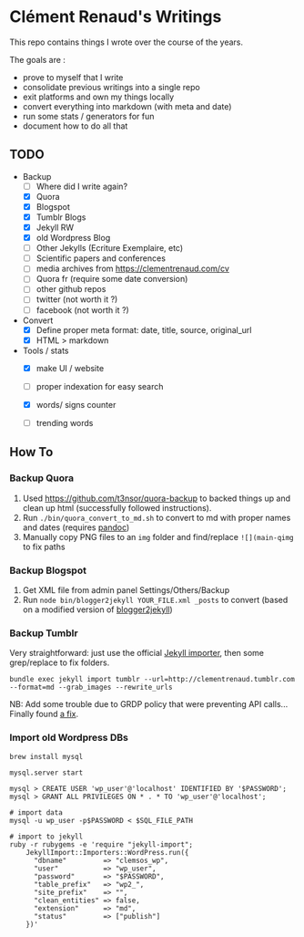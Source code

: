 # Clément Renaud's Writings

This repo contains things I wrote over the course of the years.

The goals are :

- prove to myself that I write
- consolidate previous writings into a single repo
- exit platforms and own my things locally
- convert everything into markdown (with meta and date)
- run some stats / generators for fun
- document how to do all that

## TODO

- Backup
  - [ ] Where did I write again?
  - [x] Quora
  - [X] Blogspot
  - [x] Tumblr Blogs
  - [x] Jekyll RW
  - [x] old Wordpress Blog
  - [ ] Other Jekylls (Ecriture Exemplaire, etc)
  - [ ] Scientific papers and conferences
  - [ ] media archives from https://clementrenaud.com/cv
  - [ ] Quora fr (require some date conversion)
  - [ ] other github repos
  - [ ] twitter (not worth it ?)
  - [ ] facebook (not worth it ?)
- Convert
  - [x] Define proper meta format: date, title, source, original_url
  - [x] HTML > markdown
- Tools / stats
  - [x] make UI / website
  - [ ] proper indexation for easy search
  - [x] words/ signs counter
  - [ ] trending words


## How To

### Backup Quora

1. Used https://github.com/t3nsor/quora-backup to backed things up and clean up html (successfully followed instructions).
2. Run `./bin/quora_convert_to_md.sh` to convert to md with proper names and dates (requires [pandoc](http://pandoc.org))
3. Manually copy PNG files to an `img` folder and find/replace `![](main-qimg` to fix paths

### Backup Blogspot

1. Get XML file from admin panel Settings/Others/Backup
2. Run `node bin/blogger2jekyll YOUR_FILE.xml _posts` to convert (based on a modified version of [blogger2jekyll](https://github.com/solderjs/blogger2jekyll))

### Backup Tumblr

Very straightforward: just use the official [Jekyll importer](https://import.jekyllrb.com/docs/tumblr/), then some grep/replace to fix folders.

```
bundle exec jekyll import tumblr --url=http://clementrenaud.tumblr.com --format=md --grab_images --rewrite_urls
```

NB: Add some trouble due to GRDP policy that were preventing API calls... Finally found [a fix](https://github.com/jekyll/jekyll-import/issues/379).

### Import old Wordpress DBs

```
brew install mysql

mysql.server start

mysql > CREATE USER 'wp_user'@'localhost' IDENTIFIED BY '$PASSWORD';
mysql > GRANT ALL PRIVILEGES ON * . * TO 'wp_user'@'localhost';

# import data
mysql -u wp_user -p$PASSWORD < $SQL_FILE_PATH

# import to jekyll
ruby -r rubygems -e 'require "jekyll-import";
    JekyllImport::Importers::WordPress.run({
      "dbname"         => "clemsos_wp",
      "user"           => "wp_user",
      "password"       => "$PASSWORD",
      "table_prefix"   => "wp2_",
      "site_prefix"    => "",
      "clean_entities" => false,
      "extension"      => "md",
      "status"         => ["publish"]
    })'

```
